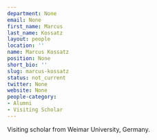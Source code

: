 ```yaml
---
department: None
email: None
first_name: Marcus
last_name: Kossatz
layout: people
location: ''
name: Marcus Kossatz
position: None
short_bio: ''
slug: marcus-kossatz
status: not_current
twitter: None
website: None
people-category:
- Alumni
- Visiting Scholar
---
```


Visiting scholar from Weimar University, Germany.
